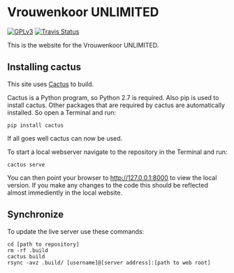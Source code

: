 Vrouwenkoor UNLIMITED
=====================

[![GPLv3](http://img.shields.io/badge/license-GPLv3-blue.png)](https://github.com/vrouwenkoor-unlimited/vrouwenkoor-unlimited/blob/master/LICENSE)
[![Travis Status](http://img.shields.io/travis/vrouwenkoor-unlimited/vrouwenkoor-unlimited/master.png)](https://travis-ci.org/vrouwenkoor-unlimited/vrouwenkoor-unlimited)

This is the website for the Vrouwenkoor UNLIMITED.


Installing cactus
-----------------

This site uses [Cactus](https://github.com/eudicots/Cactus) to build.

Cactus is a Python program, so Python 2.7 is required.
Also pip is used to install cactus.
Other packages that are required by cactus are automatically installed.
So open a Terminal and run:

    pip install cactus

If all goes well cactus can now be used.

To start a local webserver navigate to the repository in the Terminal
and run:

    cactus serve

You can then point your browser to http://127.0.0.1:8000 to view the
local version. If you make any changes to the code this should be
reflected almost immediently in the local website.


Synchronize
-----------

To update the live server use these commands:

    cd [path to repository]
    rm -rf .build
    cactus build
    rsync -avz .build/ [username]@[server address]:[path to web root]
